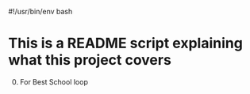 #!/usr/bin/env bash
# This is a README script explaining what this project covers
0. For Best School loop
